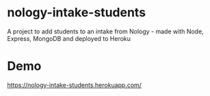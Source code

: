 # nology-intake-students

A project to add students to an intake from Nology - made with Node, Express, MongoDB and deployed to Heroku

# Demo

https://nology-intake-students.herokuapp.com/
